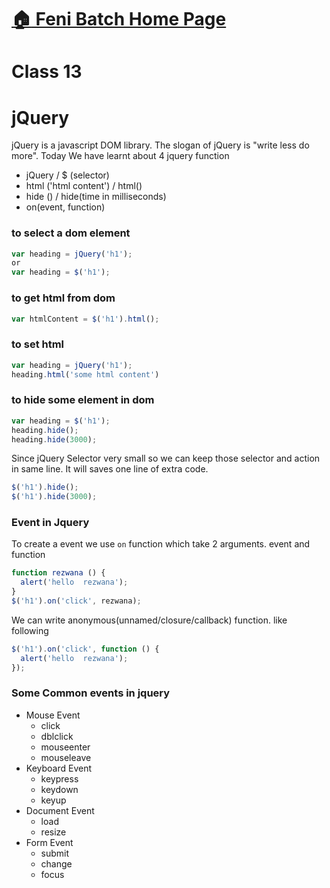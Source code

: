 # [:house: Feni Batch Home Page](http://poloey.github.io/feni)
# Class 13 

# jQuery
jQuery is a javascript DOM library. The slogan of jQuery is "write less do more". Today We have learnt about 4 jquery function

* jQuery / $ (selector)
* html ('html content') / html()
* hide () / hide(time in milliseconds)
* on(event, function)

### to select a dom element 
~~~js
var heading = jQuery('h1');
or 
var heading = $('h1');
~~~

### to get html from dom
~~~js
var htmlContent = $('h1').html();
~~~

### to set html 
~~~js
var heading = jQuery('h1');
heading.html('some html content') 
~~~

### to hide some element in dom
~~~js
var heading = $('h1');
heading.hide();
heading.hide(3000);
~~~
Since jQuery Selector very small so we can keep those selector and action in same line. It will saves one line of extra code.
~~~js
$('h1').hide();
$('h1').hide(3000);
~~~
### Event in Jquery
To create a event we use `on` function which take 2 arguments. event and function 
~~~js
function rezwana () {
  alert('hello  rezwana');
}
$('h1').on('click', rezwana);
~~~
We can write anonymous(unnamed/closure/callback) function. like following
~~~js
$('h1').on('click', function () {
  alert('hello  rezwana');
});
~~~

### Some Common events in jquery
* Mouse Event 
  * click
  * dblclick
  * mouseenter
  * mouseleave
* Keyboard Event
  * keypress	
  * keydown	
  * keyup	
* Document Event
  * load
  * resize
* Form Event
  * submit	
  * change	
  * focus	
